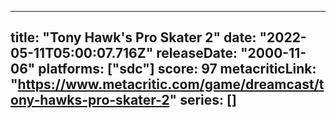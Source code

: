 
---
title: "Tony Hawk's Pro Skater 2"
date: "2022-05-11T05:00:07.716Z"
releaseDate: "2000-11-06"
platforms: ["sdc"]
score: 97
metacriticLink: "https://www.metacritic.com/game/dreamcast/tony-hawks-pro-skater-2"
series: []
---
